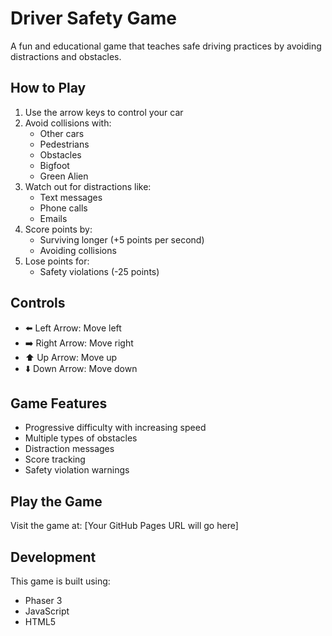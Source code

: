 # Driver Safety Game

A fun and educational game that teaches safe driving practices by avoiding distractions and obstacles.

## How to Play

1. Use the arrow keys to control your car
2. Avoid collisions with:
   - Other cars
   - Pedestrians
   - Obstacles
   - Bigfoot
   - Green Alien
3. Watch out for distractions like:
   - Text messages
   - Phone calls
   - Emails
4. Score points by:
   - Surviving longer (+5 points per second)
   - Avoiding collisions
5. Lose points for:
   - Safety violations (-25 points)

## Controls

- ⬅️ Left Arrow: Move left
- ➡️ Right Arrow: Move right
- ⬆️ Up Arrow: Move up
- ⬇️ Down Arrow: Move down

## Game Features

- Progressive difficulty with increasing speed
- Multiple types of obstacles
- Distraction messages
- Score tracking
- Safety violation warnings

## Play the Game

Visit the game at: [Your GitHub Pages URL will go here]

## Development

This game is built using:
- Phaser 3
- JavaScript
- HTML5 